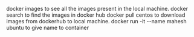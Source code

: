 docker images                                                   to see all the images present in the local machine.
docker search                                                   to find the images in docker hub
docker pull centos                                              to download images from dockerhub to local machine.
docker run -it --name mahesh ubuntu                             to give name to container
